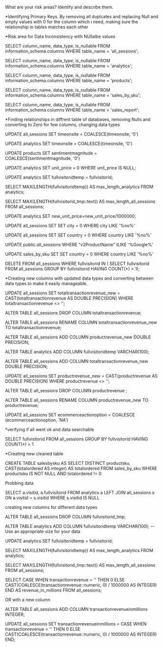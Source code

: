 What are your risk areas? Identify and describe them.

*Identifying Primary Keys. By removing all duplcates and replacing Null and empty values with 0 for the column which i need, making sure the relationship in tables matches each other

*Risk area for Data Inconsistency with NUllalbe values


SELECT column_name, data_type, is_nullable
FROM information_schema.columns
WHERE table_name = 'all_sessions';

SELECT column_name, data_type, is_nullable
FROM information_schema.columns
WHERE table_name = 'analytics';

SELECT column_name, data_type, is_nullable
FROM information_schema.columns
WHERE table_name = 'products';

SELECT column_name, data_type, is_nullable
FROM information_schema.columns
WHERE table_name = 'sales_by_sku';

SELECT column_name, data_type, is_nullable
FROM information_schema.columns
WHERE table_name = 'sales_report';


*Finding relationships in diffrent table of databases, removing Nulls and converting to Zero for few columns, changing data types

UPDATE all_sessions 
SET timeonsite = COALESCE(timeonsite, '0')

UPDATE analytics
SET timeonsite = COALESCE(timeonsite, '0')

UPDATE products
SET sentimentmagnitude = COALESCE(sentimentmagnitude, '0')

UPDATE analytics
SET unit_price = 0
WHERE unit_price IS NULL;

UPDATE analytics
SET fullvisitoridtemp = fullvisitorid;

SELECT MAX(LENGTH(fullvisitoridtemp)) AS max_length_analytics
FROM analytics;

SELECT MAX(LENGTH(fullvisitorid_tmp::text)) AS max_length_all_sessions
FROM all_sessions;

UPDATE analytics SET
    new_unit_price=new_unit_price/1000000;

UPDATE all_sessions SET
	SET city = 0
	WHERE city LIKE '%no%'

UPDATE all_sessions SET
	SET country = 0
	WHERE country LIKE '%no%'

UPDATE public.all_sessions WHERE "v2ProductName" ILIKE '%Google%'

UPDATE sales_by_sku SET
	SET country = 0
	WHERE country LIKE '%no%'

DELETE FROM all_sessions
WHERE fullvisitorid IN (
    SELECT fullvisitorid
    FROM all_sessions
    GROUP BY fullvisitorid
    HAVING COUNT(*) > 1);

*Creating new columns with updated data types and converting between data types to make it easily manageable.


UPDATE all_sessions 
SET totaltransactionrevenue_new = CAST(totaltransactionrevenue AS DOUBLE PRECISION)
WHERE totaltransactionrevenue <> '';

ALTER TABLE all_sessions DROP COLUMN totaltransactionrevenue;

ALTER TABLE all_sessions RENAME COLUMN totaltransactionrevenue_new TO totaltransactionrevenue;

ALTER TABLE all_sessions ADD COLUMN productrevenue_new DOUBLE PRECISION;

ALTER TABLE analytics ADD COLUMN fullvisitoridtemp VARCHAR(100);

ALTER TABLE all_sessions ADD COLUMN totaltransactionrevenue_new DOUBLE PRECISION;

UPDATE all_sessions 
SET productrevenue_new = CAST(productrevenue AS DOUBLE PRECISION)
WHERE productrevenue <> '';

ALTER TABLE all_sessions DROP COLUMN productrevenue ;

ALTER TABLE all_sessions RENAME COLUMN productrevenue_new TO productrevenue;

UPDATE all_sessions SET ecommerceactionoption = COALESCE (ecommerceactionoption, 'NA')


*verifying if all went ok and data searchable

SELECT fullvisitorid FROM all_sessions GROUP BY fullvisitorid HAVING COUNT(*) > 1



*Creating new cleaned table

CREATE TABLE salesbysku AS 
SELECT DISTINCT productsku, CAST(totalordered AS integer) AS totalordered
 FROM sales_by_sku
 WHERE productsku IS NOT NULL
    AND totalordered != 0

Probbing data 

SELECT a.visitid, a.fullvisitorid
FROM analytics a
LEFT JOIN all_sessions s ON a.visitid = s.visitid
WHERE s.visitid IS NULL

creating new columns for different data types

ALTER TABLE all_sessions DROP COLUMN fullvisitorid_tmp;

ALTER TABLE analytics ADD COLUMN fullvisitoridtemp VARCHAR(100); -- Use an appropriate size for your data

UPDATE analytics
SET fullvisitoridtemp = fullvisitorid;

SELECT MAX(LENGTH(fullvisitoridtemp)) AS max_length_analytics
FROM analytics;

SELECT MAX(LENGTH(fullvisitorid_tmp::text)) AS max_length_all_sessions
FROM all_sessions;

SELECT 
  CASE 
    WHEN transactionrevenue = '' THEN 0 
    ELSE CAST(COALESCE(transactionrevenue::numeric, 0) / 1000000 AS INTEGER)
  END AS revenue_in_millions
FROM all_sessions;

OR with a new column

ALTER TABLE all_sessions
ADD COLUMN transactionrevenueinmillions INTEGER;


UPDATE all_sessions
SET transactionrevenueinmillions = 
  CASE 
    WHEN transactionrevenue = '' THEN 0 
    ELSE CAST(COALESCE(transactionrevenue::numeric, 0) / 1000000 AS INTEGER)
  END;


